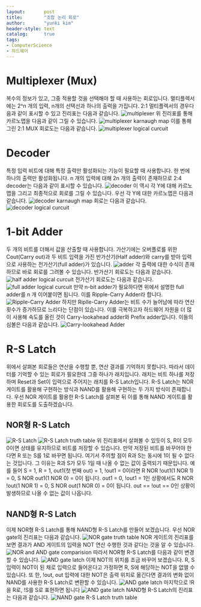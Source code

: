 ```yaml
---
layout:       post
title:        "조합 논리 회로"
author:       "yunki kim"
header-style: text
catalog:      true
tags:
- ComputerScience
- 하드웨어
---
```


# Multiplexer (Mux)
복수의 정보가 있고, 그중 적용할 것을 선택해야 할 때 사용하는 회로입니다. 멀티플렉서에는 2^n 개의 입력, n개의 선택선과 하나의 출력을 가집니다.
2:1 멀티플렉서의 경우다음과 같이 표시할 수 있고 진리표는 다음과 같습니다. 
![multiplexer](/img/2023-05-20-logic-circuit/img.png)
위 진리표를 통해 카르노맵을 다음과 같이 그릴 수 있습니다.
![multiplexer karnaugh map](/img/2023-05-20-logic-circuit/img_1.png)
이를 통해 그린 2:1 MUX 회로도는 다음과 같습니다.
![multiplexer logical curcuit](/img/2023-05-20-logic-circuit/img_2.png)

# Decoder
특정 입력 비트에 대해 특정 출력만 활성화되는 기능이 필요할 때 사용합니다. 한 번에 하나의 출력만 활성화됩니다.
n 개의 입력에 대해 2n 개의 출력이 존재하므로 2:4 decoder는 다음과 같이 표시할 수 있습니다.
![decoder](/img/2023-05-20-logic-circuit/img_3.png)
이 역시 각 Y에 대해 카르노맵을 그리고 최종적으로 회로를 그릴 수 있습니다.
우선 각 Y에 대한 카르노맵은 다음과 같습니다.
![decoder karnaugh map](/img/2023-05-20-logic-circuit/img_4.png)
회로는 다음과 같습니다.
![decoder logical curcuit](/img/2023-05-20-logic-circuit/img_5.png)

# 1-bit Adder
두 개의 비트를 더해서 값을 산출할 때 사용합니다. 가산기에는 오버플로를 위한 Cout(Carry out)과 두 비트 입력을 가진 반가산기(Half adder)와 carry를 받아 입력으로 사용하는 전가산기(full adder)가 있습니다.
![adder](/img/2023-05-20-logic-circuit/img_6.png)
각 출력에 대한 수식이 존재하므로 바로 회로를 그려볼 수 있습니다.
반가산기 회로도는 다음과 같습니다.
![half adder logical curcuit](/img/2023-05-20-logic-circuit/img_7.png)
전가산기 회로도는 다음과 같습니다.
![full adder logical curcuit](/img/2023-05-20-logic-circuit/img_8.png)
만약 n-bit adder가 필요하다면 위에서 설명한 full adder를 n 개 이어붙이면 됩니다. 이를 Ripple-Carry Adder라 합니다.
![Ripple-Carry Adder](/img/2023-05-20-logic-circuit/img_9.png)
하지만 Riplle-Carry Adder는 비트 수가 늘어남에 따라 연산 횟수가 증가하므로 느리다는 단점이 있습니다. 이를 극복하고자 하드웨어 자원을 더 많이 사용해 속도를 올린 것이 Carry-lookahead adder와 Prefix adder입니다. 이들의 심볼은 다음과 같습니다.
![Carry-lookahead Adder](/img/2023-05-20-logic-circuit/img_10.png)

# R-S Latch
위에서 살펴본 회로들은 연산을 수행할 뿐, 연산 결과를 기억하지 못합니다. 따라서 데이터를 기억할 수 있는 회로가 필요한데 그중 하나가 래치입니다. 래치는 비트 하나를 저장하며 Reset과 Set이 입력으로 주어지는 래치를 R-S Latch입니다.
R-S Latch는 NOR 게이트를 활용해 구현하는 방식과 NAND를 활용해 구현하는 두 가지 방식이 존재합니다. 우선 NOR 게이트를 활용한 R-S Latch를 살펴본 뒤 이를 통해 NAND 게이트를 활용한 회로도를 도출하겠습니다.
## NOR형 R-S Latch
![R-S Latch](/img/2023-05-20-logic-circuit/img_11.png)
![R-S Latch truth table](/img/2023-05-20-logic-circuit/img_12.png)
위 진리표에서 살펴볼 수 있듯이 S, R이 모두 0이면 상태를 유지하므로 비트를 저장할 수 있습니다. 만약 저장된 비트를 바꾸어야 한다면 R 또는 S를 1로 바꾸면 됩니다.
여기서 주의할 점이 R과 S는 동시에 1이 될 수 없다는 것입니다. 그 이유는 R과 S가 모두 1일 때 나올 수 없는 값이 출력되기 때문입니다. 예를 들어 S = 1, R = 1, out1(첫 번째 out) = 1, !out1 = 0이라면 R NOR !out1(1 NOR 1) = 0, S NOR out1(1 NOR 0) = 0이 됩니다. out1 = 0, !out1 = 1인 상황에서도 R NOR !out(1 NOR 1) = 0, S NOR out(1 NOR 0) = 0이 됩니다. out == !out == 0인 상황이 발생하므로 나올 수 없는 값이 나옵니다.
## NAND형 R-S Latch
이제 NOR형 R-S Latch를 통해 NAND형 R-S Latch를 만들어 보겠습니다. 우선 NOR gate의 진리표는 다음과 같습니다.
![NOR gate truth table](/img/2023-05-20-logic-circuit/img_13.png)
NOR 게이트의 진리표를 보면 결과가 AND 게이트의 입력을 NOT 연산 수행한 것과 같다는 것을 알 수 있습니다.
![NOR and AND gate comparision](/img/2023-05-20-logic-circuit/img_14.png)
따라서 NOR형 R-S Latch를 다음과 같이 변경할 수 있습니다.
![AND gate latch](/img/2023-05-20-logic-circuit/img_15.png)
이제 NOT의 위치를 조금 바꾸어 보겠습니다. R, S 입력이 NOT이 된 채로 입력으로 들어온다고 가정하면 R, S에 해당하는 NOT을 없앨 수 있습니다. 또 한, !out, out 입력에 대한 NOT은 출력 위치로 옮긴다면 결과의 변화 없이 NAND를 사용한 R-S Latch로 변환할 수 있습니다.
![AND gate latch](/img/2023-05-20-logic-circuit/img_16.png)
마지막으로 !R을 R로, !S를 S로 표현하면 됩니다
![AND gate latch](/img/2023-05-20-logic-circuit/img_17.png)
NAND형 R-S Latch의 진리표는 다음과 같습니다.
![NAND gate R-S Latch truth table](/img/2023-05-20-logic-circuit/img_18.png)